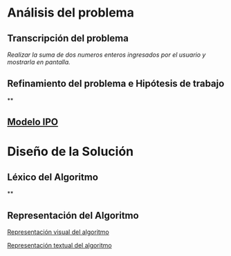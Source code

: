 # Análisis del problema

## Transcripción del problema

*Realizar la suma de dos numeros enteros ingresados por el usuario y mostrarla en pantalla.*

## Refinamiento del problema e Hipótesis de trabajo

**

## [Modelo IPO](https://raw.githubusercontent.com/josefranwagner/AED/master/01-Adición/IPO.png)

# Diseño de la Solución

## Léxico del Algoritmo

**

## Representación del Algoritmo

[Representación visual del algoritmo](https://raw.githubusercontent.com/josefranwagner/AED/master/01-Adición/DiagramaDeFlujo.png)

[Representación textual del algoritmo](https://raw.githubusercontent.com/josefranwagner/AED/master/01-Adición/adicion.cpp)
